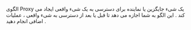 ﻿الگوی Proxy یک شیء جایگزین یا نماینده برای دسترسی به یک شیء واقعی ایجاد می کند .
این الگو به شما اجازه می دهد تا قبل یا بعد از دسترسی به شیء واقعی ، عملیات اضافی انجام دهید . 